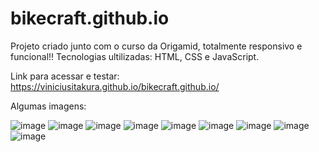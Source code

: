 # bikecraft.github.io
Projeto criado junto com o curso da Origamid, totalmente responsivo e funcional!!
Tecnologias ultilizadas: HTML, CSS e JavaScript.

Link para acessar e testar:
https://viniciusitakura.github.io/bikecraft.github.io/

Algumas imagens:

![image](https://user-images.githubusercontent.com/76711375/233447488-5e8d5842-9ed7-407a-b5d8-048e2977c45e.png)
![image](https://user-images.githubusercontent.com/76711375/233447520-ffb985ac-d15c-43f9-ad11-84e59b2590c9.png)
![image](https://user-images.githubusercontent.com/76711375/233447550-ee5caa92-fcd8-44ec-98fd-70959a8e7312.png)
![image](https://user-images.githubusercontent.com/76711375/233447567-aa46aa32-53e0-4a4f-8631-1b769d5a4106.png)
![image](https://user-images.githubusercontent.com/76711375/233447608-c4f375c1-fcc0-410d-8643-666b7caddf08.png)
![image](https://user-images.githubusercontent.com/76711375/233447631-fee4b4ea-599e-4e40-93b2-5f83c166059e.png)
![image](https://user-images.githubusercontent.com/76711375/233447687-72c81f67-25dc-45e7-bee1-a61e0e00811d.png)
![image](https://user-images.githubusercontent.com/76711375/233447761-bf10aea5-e147-432d-9a6b-d1f3361f902b.png)
![image](https://user-images.githubusercontent.com/76711375/233447833-868aeebb-03a6-4921-9463-247d30bf130a.png)

